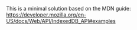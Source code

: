 This is a minimal solution based on the MDN guide: https://developer.mozilla.org/en-US/docs/Web/API/IndexedDB_API#examples